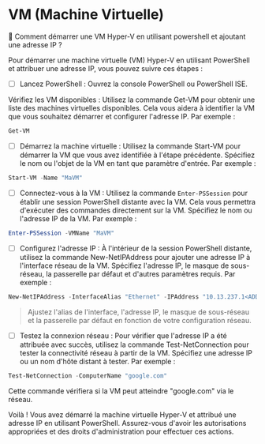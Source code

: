 # VM (Machine Virtuelle)


:round_pushpin: Comment démarrer une VM Hyper-V en utilisant powershell et ajoutant une adresse IP ?


Pour démarrer une machine virtuelle (VM) Hyper-V en utilisant PowerShell et attribuer une adresse IP, vous pouvez suivre ces étapes :

- [ ]  Lancez PowerShell : Ouvrez la console PowerShell ou PowerShell ISE.

Vérifiez les VM disponibles : Utilisez la commande Get-VM pour obtenir une liste des machines virtuelles disponibles. Cela vous aidera à identifier la VM que vous souhaitez démarrer et configurer l'adresse IP. Par exemple :

```powershell
Get-VM
```

- [ ] Démarrez la machine virtuelle : Utilisez la commande Start-VM pour démarrer la VM que vous avez identifiée à l'étape précédente. Spécifiez le nom ou l'objet de la VM en tant que paramètre d'entrée. Par exemple :

```powershell
Start-VM -Name "MaVM"
```

- [ ] Connectez-vous à la VM : Utilisez la commande `Enter-PSSession` pour établir une session PowerShell distante avec la VM. Cela vous permettra d'exécuter des commandes directement sur la VM. Spécifiez le nom ou l'adresse IP de la VM. Par exemple :

```powershell
Enter-PSSession -VMName "MaVM"
```

- [ ] Configurez l'adresse IP : À l'intérieur de la session PowerShell distante, utilisez la commande New-NetIPAddress pour ajouter une adresse IP à l'interface réseau de la VM. Spécifiez l'adresse IP, le masque de sous-réseau, la passerelle par défaut et d'autres paramètres requis. Par exemple :

```powershell
New-NetIPAddress -InterfaceAlias "Ethernet" -IPAddress "10.13.237.1<ADDR IP>" -PrefixLength 24 -DefaultGateway "10.13.237.1"
```

> Ajustez l'alias de l'interface, l'adresse IP, le masque de sous-réseau et la passerelle par défaut en fonction de votre configuration réseau.

- [ ] Testez la connexion réseau : Pour vérifier que l'adresse IP a été attribuée avec succès, utilisez la commande Test-NetConnection pour tester la connectivité réseau à partir de la VM. Spécifiez une adresse IP ou un nom d'hôte distant à tester. Par exemple :

```powershell
Test-NetConnection -ComputerName "google.com"
```

Cette commande vérifiera si la VM peut atteindre "google.com" via le réseau.

Voilà ! Vous avez démarré la machine virtuelle Hyper-V et attribué une adresse IP en utilisant PowerShell. Assurez-vous d'avoir les autorisations appropriées et des droits d'administration pour effectuer ces actions.
